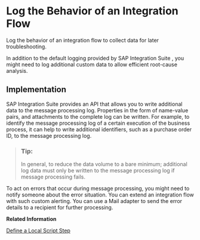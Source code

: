 <!-- loio5a3ec6d3663343ff95cfa6f78c6e7149 -->

# Log the Behavior of an Integration Flow

Log the behavior of an integration flow to collect data for later troubleshooting.

In addition to the default logging provided by SAP Integration Suite , you might need to log additional custom data to allow efficient root-cause analysis.



<a name="loio5a3ec6d3663343ff95cfa6f78c6e7149__section_l5y_hmr_tjb"/>

## Implementation

SAP Integration Suite provides an API that allows you to write additional data to the message processing log. Properties in the form of name-value pairs, and attachments to the complete log can be written. For example, to identify the message processing log of a certain execution of the business process, it can help to write additional identifiers, such as a purchase order ID, to the message processing log.

> ### Tip:  
> In general, to reduce the data volume to a bare minimum; additional log data must only be written to the message processing log if message processing fails.

To act on errors that occur during message processing, you might need to notify someone about the error situation. You can extend an integration flow with such custom alerting. You can use a Mail adapter to send the error details to a recipient for further processing.

**Related Information**  


[Define a Local Script Step](define-a-local-script-step-03b32eb.md "Learn how to use a script step that’s specific to an integration artifact to create custom scripts (JavaScript or Groovy Script).")


